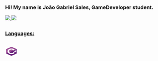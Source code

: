 ### Hi! My name is João Gabriel Sales, GameDeveloper student.
<div>
  <a href="https://github.com/Criador-Sales">
  <img height="160em" src="https://github-readme-stats.vercel.app/api?username=Criador-Sales&show_icons=true&theme=tokyonight&include_all_commits=true&count_private=true"/>
 <img height="160em" src="https://github-readme-stats.vercel.app/api/top-langs/?username=Criador-Sales&layout=compact&langs_count=7&theme=tokyonight"/>
</div>
  
  ##

### Languages:
<div style="display: inline_block"><br>
  <img align="center" alt="Joao-C#" height="30" width="40" src="https://raw.githubusercontent.com/devicons/devicon/master/icons/csharp/csharp-original.svg">
</div>
  
  ##
